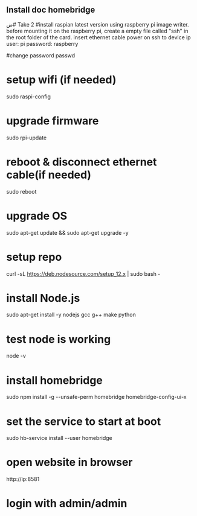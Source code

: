 ## Install doc homebridge ##
ض# Take 2
#install raspian latest version using raspberry pi image writer.
before mounting it on the raspberry pi, create a empty file called "ssh" in the root folder of the card.
insert ethernet cable
power on
ssh to device ip
user: pi
password: raspberry

#change password
passwd
# setup wifi (if needed)
sudo raspi-config
# upgrade firmware
sudo rpi-update
# reboot & disconnect ethernet cable(if needed)
sudo reboot
# upgrade OS
sudo apt-get update && sudo apt-get upgrade -y
# setup repo
curl -sL https://deb.nodesource.com/setup_12.x | sudo bash -

# install Node.js
sudo apt-get install -y nodejs gcc g++ make python

# test node is working
node -v
# install homebridge
sudo npm install -g --unsafe-perm homebridge homebridge-config-ui-x
# set the service to start at boot
sudo hb-service install --user homebridge

# open website in browser
http://ip:8581
# login with admin/admin
